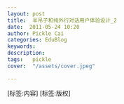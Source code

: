 ```yaml
---
layout: post  
title:  半吊子和纯外行对话用户体验设计_2  
date:  2011-05-24 10:20  
author: Pickle Cai  
categories: EduBlog  
keywords: 
description:   
tags:	pickle   
cover:  "/assets/cover.jpeg"  

---  
```

    
[标签:内容]
 [标签:版权]

